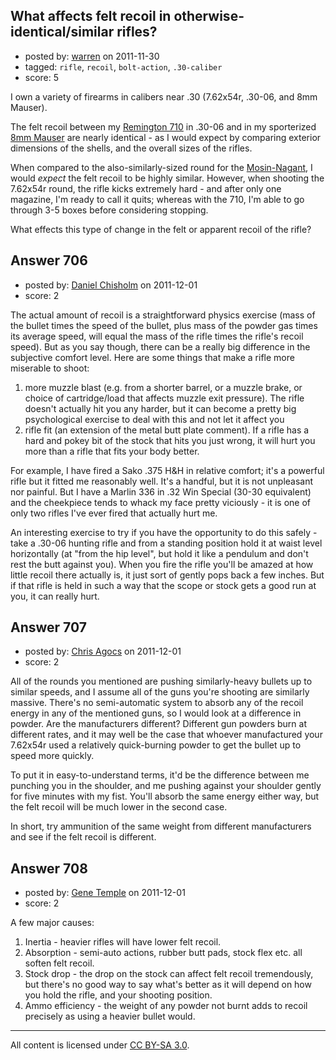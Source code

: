 ## What affects felt recoil in otherwise-identical/similar rifles?

- posted by: [warren](https://stackexchange.com/users/-1/143-warren) on 2011-11-30
- tagged: `rifle`, `recoil`, `bolt-action`, `.30-caliber`
- score: 5

I own a variety of firearms in calibers near .30 (7.62x54r, .30-06, and 8mm Mauser).

The felt recoil between my [Remington 710][1] in .30-06 and in my sporterized [8mm Mauser][2] are nearly identical - as I would expect by comparing exterior dimensions of the shells, and the overall sizes of the rifles.

When compared to the also-similarly-sized round for the [Mosin-Nagant][3], I would *expect* the felt recoil to be highly similar. However, when shooting the 7.62x54r round, the rifle kicks extremely hard - and after only one magazine, I'm ready to call it quits; whereas with the 710, I'm able to go through 3-5 boxes before considering stopping.

What effects this type of change in the felt or apparent recoil of the rifle?


  [1]: http://en.wikipedia.org/wiki/Remington_Model_710
  [2]: http://en.wikipedia.org/wiki/8%C3%9757mm_IS
  [3]: http://en.wikipedia.org/wiki/Mosin%E2%80%93Nagant


## Answer 706

- posted by: [Daniel Chisholm](https://stackexchange.com/users/-1/36-daniel-chisholm) on 2011-12-01
- score: 2

The actual amount of recoil is a straightforward physics exercise (mass of the bullet times the speed of the bullet, plus mass of the powder gas times its average speed, will equal the mass of the rifle times the rifle's recoil speed).  But as you say though, there can be a really big difference in the subjective comfort level.  Here are some things that make a rifle more miserable to shoot:

 1. more muzzle blast (e.g. from a shorter barrel, or a muzzle brake, or choice of cartridge/load that affects muzzle exit pressure).  The rifle doesn't actually hit you any harder, but it can become a pretty big psychological exercise to deal with this and not let it affect you
 2. rifle fit (an extension of the metal butt plate comment).  If a rifle has a hard and pokey bit of the stock that hits you just wrong, it will hurt you more than a rifle that fits your body better.

For example, I have fired a Sako .375 H&H in relative comfort; it's a powerful rifle but it fitted me reasonably well.  It's a handful, but it is not unpleasant nor painful.  But I have a Marlin 336 in .32 Win Special (30-30 equivalent) and the cheekpiece tends to whack my face pretty viciously - it is one of only two rifles I've ever fired that actually hurt me.

An interesting exercise to try if you have the opportunity to do this safely - take a .30-06 hunting rifle and from a standing position hold it at waist level horizontally (at "from the hip level", but hold it like a pendulum and don't rest the butt against you).  When you fire the rifle you'll be amazed at how little recoil there actually is, it just sort of gently pops back a few inches.  But if that rifle is held in such a way that the scope or stock gets a good run at you, it can really hurt.



## Answer 707

- posted by: [Chris Agocs](https://stackexchange.com/users/-1/12-chris-agocs) on 2011-12-01
- score: 2

All of the rounds you mentioned are pushing similarly-heavy bullets up to similar speeds, and I assume all of the guns you're shooting are similarly massive. There's no semi-automatic system to absorb any of the recoil energy in any of the mentioned guns, so I would look at a difference in powder. Are the manufacturers different? Different gun powders burn at different rates, and it may well be the case that whoever manufactured your 7.62x54r used a relatively quick-burning powder to get the bullet up to speed more quickly. 

To put it in easy-to-understand terms, it'd be the difference between me punching you in the shoulder, and me pushing against your shoulder gently for five minutes with my fist. You'll absorb the same energy either way, but the felt recoil will be much lower in the second case.

In short, try ammunition of the same weight from different manufacturers and see if the felt recoil is different. 


## Answer 708

- posted by: [Gene Temple](https://stackexchange.com/users/-1/254-gene-temple) on 2011-12-01
- score: 2

A few major causes:

1. Inertia - heavier rifles will have lower felt recoil.
2. Absorption - semi-auto actions, rubber butt pads, stock flex etc. all soften felt recoil.
3. Stock drop - the drop on the stock can affect felt recoil tremendously, but there's no good way to say what's better as it will depend on how you hold the rifle, and your shooting position.
4. Ammo efficiency - the weight of any powder not burnt adds to recoil precisely as using a heavier bullet would.




---

All content is licensed under [CC BY-SA 3.0](https://creativecommons.org/licenses/by-sa/3.0/).
